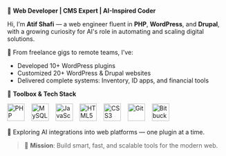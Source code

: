🧠 **Web Developer | CMS Expert | AI-Inspired Coder**  

Hi, I’m **Atif Shafi** — a web engineer fluent in **PHP**, **WordPress**, and **Drupal**,  
with a growing curiosity for AI's role in automating and scaling digital solutions.

🔨 From freelance gigs to remote teams, I’ve:
- Developed 10+ WordPress plugins  
- Customized 20+ WordPress & Drupal websites  
- Delivered complete systems: Inventory, ID apps, and financial tools

🧰 **Toolbox & Tech Stack**

<p align="left">
  <img src="https://cdn.jsdelivr.net/gh/devicons/devicon/icons/php/php-original.svg" alt="PHP" width="40" height="40"/>&nbsp;&nbsp;&nbsp;
  <img src="https://cdn.jsdelivr.net/gh/devicons/devicon/icons/mysql/mysql-original-wordmark.svg" alt="MySQL" width="40" height="40"/>&nbsp;&nbsp;&nbsp;
  <img src="https://cdn.jsdelivr.net/gh/devicons/devicon/icons/javascript/javascript-original.svg" alt="JavaScript" width="40" height="40"/>&nbsp;&nbsp;&nbsp;
  <img src="https://cdn.jsdelivr.net/gh/devicons/devicon/icons/html5/html5-original.svg" alt="HTML5" width="40" height="40"/>&nbsp;&nbsp;&nbsp;
  <img src="https://cdn.jsdelivr.net/gh/devicons/devicon/icons/css3/css3-original.svg" alt="CSS3" width="40" height="40"/>&nbsp;&nbsp;&nbsp;
  <img src="https://cdn.jsdelivr.net/gh/devicons/devicon/icons/git/git-original.svg" alt="Git" width="40" height="40"/>&nbsp;&nbsp;&nbsp;
  <img src="https://cdn.jsdelivr.net/gh/devicons/devicon/icons/bitbucket/bitbucket-original.svg" alt="Bitbucket" width="40" height="40"/>
</p>

🚀 Exploring AI integrations into web platforms — one plugin at a time.

> 🎯 **Mission**: Build smart, fast, and scalable tools for the modern web.
